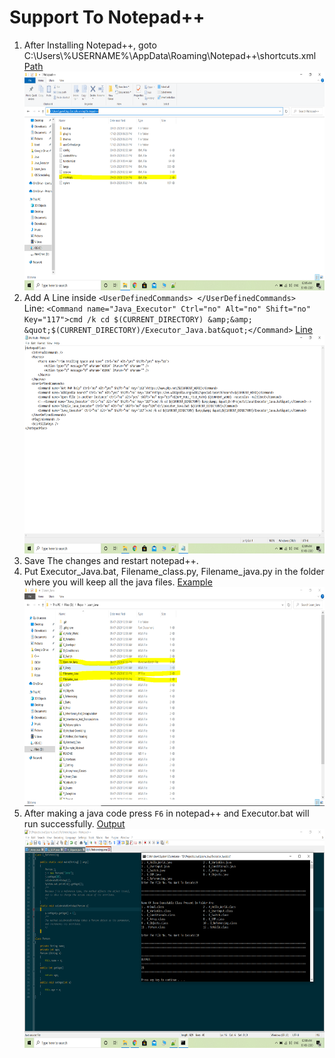 # Support To Notepad++
1. After Installing Notepad++, goto C:\Users\\%USERNAME%\AppData\Roaming\Notepad++\shortcuts.xml [Path](Screenshots/1.Path.PNG)<br>
<img src =Screenshots/1.Path.PNG width="650" height="350" alt="Path"><br>
2. Add A Line inside ```<UserDefinedCommands> </UserDefinedCommands> ``` <br>
Line: ``` <Command name="Java_Executor" Ctrl="no" Alt="no" Shift="no" Key="117">cmd /k cd $(CURRENT_DIRECTORY) &amp;&amp; &quot;$(CURRENT_DIRECTORY)/Executor_Java.bat&quot;</Command> ``` [Line](Screenshots/2.shortcuts.xml.PNG) <img src =Screenshots/2.shortcuts.xml.PNG width="650" height="350" alt="Shortcuts.xml File"> <br>
3. Save The changes and restart notepad++. <br>
4. Put Executor_Java.bat, Filename_class.py, Filename_java.py in the folder where you will keep all the java files. [Example](Screenshots/3.Files.PNG)<img src =Screenshots/3.Files.PNG width="650" height="350" alt="Files in an java folder"> <br>
5. After making a java code press ```F6``` in notepad++ and Executor.bat will run successfully. [Output](Screenshots/4.Output.PNG)
<img src =Screenshots/4.Output.PNG width="650" height="350" alt="Output"><br>
